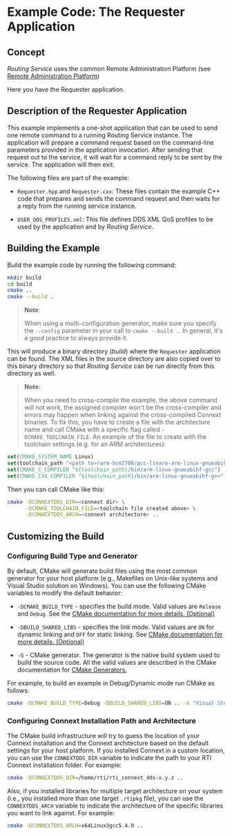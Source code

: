 # Example Code: The Requester Application

## Concept

*Routing Service* uses the common Remote Administration Platform (see [Remote
Administration
Platform](https://community.rti.com/static/documentation/connext-dds/7.0.0/doc/manuals/connext_dds_professional/services/routing_service/common/remote_admin_platform.html))

Here you have the Requester application.

## Description of the Requester Application

This example implements a one-shot application that can be used to send one remote
command to a running Routing Service instance. The application will
prepare a command request based on the command-line parameters provided in
the application invocation. After sending that request out to the service,
it will wait for a command reply to be sent by the service.
The application will then exit.

The following files are part of the example:

-   `Requester.hpp` and `Requester.cxx`: These files contain the example C++
    code that prepares and sends the command request and then waits for a reply
    from the running service instance.

-   `USER_QOS_PROFILES.xml`: This file defines DDS XML QoS profiles to be used
    by the application and by *Routing Service*.

## Building the Example

Build the example code by running the following command:

```sh
mkdir build
cd build
cmake ..
cmake --build .
```

> **Note**:
>
> When using a multi-configuration generator, make sure you specify
> the `--config` parameter in your call to `cmake --build .`. In general,
> it's a good practice to always provide it.

This will produce a binary directory (*build*) where the `Requester` application
can be found. The XML files in the source directory are also copied over to this
binary directory so that *Routing Service* can be run directly from this
directory as well.

> **Note:**
>
> When you need to cross-compile the example, the above
> command will not work, the assigned compiler won't be the cross-compiler and
> errors may happen when linking against the cross-compiled Connext binaries. To
> fix this, you have to create a file with the architecture name and call CMake
> with a specific flag called `-DCMAKE_TOOLCHAIN_FILE`. An example of the file to
> create with the toolchain settings (e.g. for an ARM architectures):

```cmake
set(CMAKE_SYSTEM_NAME Linux)
set(toolchain_path "<path to>/arm-bcm2708/gcc-linaro-arm-linux-gnueabihf-raspbian")
set(CMAKE_C_COMPILER "${toolchain_path}/bin/arm-linux-gnueabihf-gcc")
set(CMAKE_CXX_COMPILER "${toolchain_path}/bin/arm-linux-gnueabihf-g++")
```

Then you can call CMake like this:

```sh
cmake -DCONNEXTDDS_DIR=<connext dir> \
      -DCMAKE_TOOLCHAIN_FILE=<toolchain file created above> \
      -DCONNEXTDDS_ARCH=<connext architecture> ..
```

## Customizing the Build

### Configuring Build Type and Generator

By default, CMake will generate build files using the most common generator for
your host platform (e.g., Makefiles on Unix-like systems and Visual Studio
solution on Windows). You can use the following CMake variables to modify the
default behavior:

-   `-DCMAKE_BUILD_TYPE` - specifies the build mode. Valid values are `Release`
    and `Debug`. See the [CMake documentation for more details.
    (Optional)](https://cmake.org/cmake/help/latest/variable/CMAKE_BUILD_TYPE.html)

-   `-DBUILD_SHARED_LIBS` - specifies the link mode. Valid values are `ON` for
    dynamic linking and `OFF` for static linking. See [CMake documentation for
    more details.
    (Optional)](https://cmake.org/cmake/help/latest/variable/BUILD_SHARED_LIBS.html)

-   `-G` - CMake generator. The generator is the native build system used to
    build the source code. All the valid values are described in the CMake
    documentation for [CMake
    Generators.](https://cmake.org/cmake/help/latest/manual/cmake-generators.7.html)

For example, to build an example in Debug/Dynamic mode run CMake as follows:

```sh
cmake -DCMAKE_BUILD_TYPE=Debug -DBUILD_SHARED_LIBS=ON .. -G "Visual Studio 15 2017" -A x64
```

### Configuring Connext Installation Path and Architecture

The CMake build infrastructure will try to guess the location of your Connext
installation and the Connext architecture based on the default settings
for your host platform. If you installed Connext in a custom location, you
can use the `CONNEXTDDS_DIR` variable to indicate the path to your RTI Connext
installation folder. For example:

```sh
cmake -DCONNEXTDDS_DIR=/home/rti/rti_connext_dds-x.y.z ..
```

Also, if you installed libraries for multiple target architecture on your system
(i.e., you installed more than one target `.rtipkg` file), you can use the
`CONNEXTDDS_ARCH` variable to indicate the architecture of the specific libraries
you want to link against. For example:

```sh
cmake -DCONNEXTDDS_ARCH=x64Linux3gcc5.4.0 ..
```
